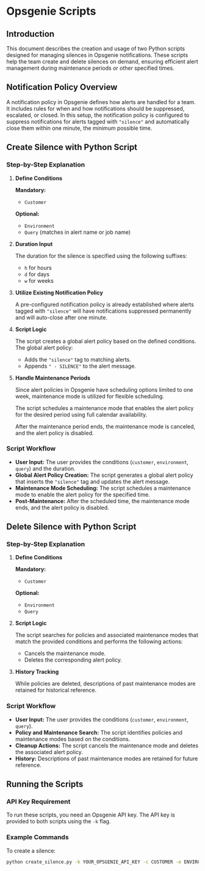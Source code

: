 # Opsgenie Scripts

## Introduction

This document describes the creation and usage of two Python scripts designed for managing silences in Opsgenie notifications. These scripts help the team create and delete silences on demand, ensuring efficient alert management during maintenance periods or other specified times.

## Notification Policy Overview

A notification policy in Opsgenie defines how alerts are handled for a team. It includes rules for when and how notifications should be suppressed, escalated, or closed. In this setup, the notification policy is configured to suppress notifications for alerts tagged with `"silence"` and automatically close them within one minute, the minimum possible time.

## Create Silence with Python Script

### Step-by-Step Explanation

1. **Define Conditions**

   **Mandatory:**
   - `Customer`

   **Optional:**
   - `Environment`
   - `Query` (matches in alert name or job name)

2. **Duration Input**

   The duration for the silence is specified using the following suffixes:
   - `h` for hours
   - `d` for days
   - `w` for weeks

3. **Utilize Existing Notification Policy**

   A pre-configured notification policy is already established where alerts tagged with `"silence"` will have notifications suppressed permanently and will auto-close after one minute.

4. **Script Logic**

   The script creates a global alert policy based on the defined conditions. The global alert policy:
   - Adds the `"silence"` tag to matching alerts.
   - Appends `" - SILENCE"` to the alert message.

5. **Handle Maintenance Periods**

   Since alert policies in Opsgenie have scheduling options limited to one week, maintenance mode is utilized for flexible scheduling.

   The script schedules a maintenance mode that enables the alert policy for the desired period using full calendar availability.

   After the maintenance period ends, the maintenance mode is canceled, and the alert policy is disabled.

### Script Workflow

- **User Input:** The user provides the conditions (`customer`, `environment`, `query`) and the duration.
- **Global Alert Policy Creation:** The script generates a global alert policy that inserts the `"silence"` tag and updates the alert message.
- **Maintenance Mode Scheduling:** The script schedules a maintenance mode to enable the alert policy for the specified time.
- **Post-Maintenance:** After the scheduled time, the maintenance mode ends, and the alert policy is disabled.

## Delete Silence with Python Script

### Step-by-Step Explanation

1. **Define Conditions**

   **Mandatory:**
   - `Customer`

   **Optional:**
   - `Environment`
   - `Query`

2. **Script Logic**

   The script searches for policies and associated maintenance modes that match the provided conditions and performs the following actions:

   - Cancels the maintenance mode.
   - Deletes the corresponding alert policy.

3. **History Tracking**

   While policies are deleted, descriptions of past maintenance modes are retained for historical reference.

### Script Workflow

- **User Input:** The user provides the conditions (`customer`, `environment`, `query`).
- **Policy and Maintenance Search:** The script identifies policies and maintenance modes based on the conditions.
- **Cleanup Actions:** The script cancels the maintenance mode and deletes the associated alert policy.
- **History:** Descriptions of past maintenance modes are retained for future reference.

## Running the Scripts

### API Key Requirement

To run these scripts, you need an Opsgenie API key. The API key is provided to both scripts using the `-k` flag.

### Example Commands

To create a silence:

```bash
python create_silence.py -k YOUR_OPSGENIE_API_KEY -c CUSTOMER -e ENVIRONMENT -q QUERY -d DURATION

